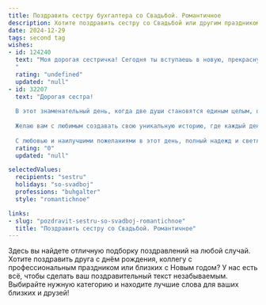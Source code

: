 ```yaml
---
title: Поздравить сестру бухгалтера со Свадьбой. Романтичное
description: Хотите поздравить сестру со Свадьбой или другим праздником? Наш ИИ создаст незабываемое поздравление, а вы обязательно выделитесь среди других.  
date: 2024-12-29
tags: second tag
wishes:
- id: 124240
  text: "Моя дорогая сестричка! Сегодня ты вступаешь в новую, прекрасную жизнь, полную любви и счастья!  Пусть твой семейный бюджет всегда будет процветать, как и твоя любовь к (имя супруга).  Пусть бухгалтерский расчет в твоей жизни будет всегда точным и безошибочным –  точным, как твои чувства, и безошибочным, как твой выбор спутника жизни!  Будьте счастливы, любите друг друга и берегите свою любовь, как самую ценную драгоценность!
  "
  rating: "undefined"
  updated: "null"
- id: 32207
  text: "Дорогая сестра!
  
  В этот знаменательный день, когда две души становятся единым целым, от всей души поздравляю тебя с волшебным событием – твоей свадьбой! Пусть каждый миг будет наполнен счастьем, нежностью и любовью, словно в идеальном балансе отчетов, которые так ты любишь.
  
  Желаю вам с любимым создавать свою уникальную историю, где каждый день будет новым отчетом о счастье, где рядом всегда будет поддержка и понимание. Пусть в вашей жизни будет много ярких моментов, как радуга после дождя, и пусть ваша любовь растет и крепнет с каждым годом.
  
  С любовью и наилучшими пожеланиями в этот день, полный надежд и светлых мечтаний! Поздравляю вас, мои дорогие!"
  rating: "0"
  updated: "null"

selectedValues:
  recipients: "sestru"
  holidays: "so-svadboj"
  professions: "buhgalter"
  style: "romantichnoe"

links:
- slug: "pozdravit-sestru-so-svadboj-romantichnoe"
  title: "Поздравить сестру со Свадьбой. Романтичное"
---
```


Здесь вы найдете отличную подборку поздравлений на любой случай. 
Хотите поздравить друга с днём рождения, коллегу с профессиональным праздником или близких с Новым годом? У нас есть всё, чтобы сделать ваш поздравительный текст незабываемым. Выбирайте нужную категорию и находите лучшие слова для ваших близких и друзей!

